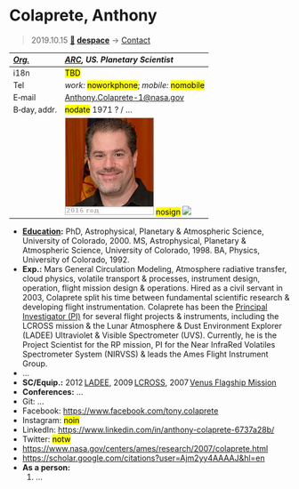 # Colaprete, Anthony
> 2019.10.15 **[🚀](../index/index.md) [despace](index.md)** → [Contact](contact.md)

|*[Org.](contact.md)*|*[ARC](zz_arc.md), US. Planetary Scientist*|
|:--|:--|
|i18n| <mark>TBD</mark> |
|Tel| *work:* <mark>noworkphone</mark>; *mobile:* <mark>nomobile</mark> |
|E‑mail| <Anthony.Colaprete-1@nasa.gov> |
|B‑day, addr.| <mark>nodate</mark> 1971 ? / … |
|| [![](f/contact/c/colaprete1_photo_thumb.jpg)](f/contact/c/colaprete1_photo.jpg) <mark>nosign</mark> [![](f/contact//1_sign_thumb.jpg)](f/contact//1_sign.png) |

   - **[Education](edu.md):** PhD, Astrophysical, Planetary & Atmospheric Science, University of Colorado, 2000. MS, Astrophysical, Planetary & Atmospheric Science, University of Colorado, 1998. BA, Physics, University of Colorado, 1992.
   - **Exp.:** Mars General Circulation Modeling, Atmosphere radiative transfer, cloud physics, volatile transport & processes, instrument design, operation, flight mission design & operations. Hired as a civil servant in 2003, Colaprete split his time between fundamental scientific research & developing flight instrumentation. Colaprete has been the [Principal Investigator (PI)](principal_investigator.md) for several flight projects & instruments, including the LCROSS mission & the Lunar Atmosphere & Dust Environment Explorer (LADEE) Ultraviolet & Visible Spectrometer (UVS). Currently, he is the Project Scientist for the RP mission, PI for the Near InfraRed Volatiles Spectrometer System (NIRVSS) & leads the Ames Flight Instrument Group.
   - …
   - **SC/Equip.:** 2012 [LADEE](ladee.md), 2009 [LCROSS](lcross.md), 2007 [Venus Flagship Mission](venus_flagship_mission.md)
   - **Conferences:** …
   - Git: …
   - Facebook: <https://www.facebook.com/tony.colaprete>
   - Instagram: <mark>noin</mark>
   - LinkedIn: <https://www.linkedin.com/in/anthony-colaprete-6737a28b/>
   - Twitter: <mark>notw</mark>
   - <https://www.nasa.gov/centers/ames/research/2007/colaprete.html>
   - <https://scholar.google.com/citations?user=Ajm2yy4AAAAJ&hl=en>
   - **As a person:**
      1. …

